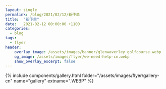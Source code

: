 ```yaml
---
layout: single
permalink: /blog/2021/02/12/新传单
title:  "新传单"
date:   2021-02-12 00:00:00 +1100
categories:
  - blog
tags:
  - flyer
header:
    overlay_image: /assets/images/banner/glenwaverley_golfcourse.webp
    og_image: /assets/images/flyer/we-need-help-cn.webp
    show_overlay_excerpt: false
---
```


{% include components/gallery.html folder="/assets/images/flyer/gallery-cn" name="gallery" extname=".WEBP" %}
